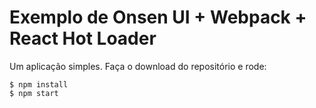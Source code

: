 # Exemplo de Onsen UI + Webpack + React Hot Loader

Um aplicação simples. Faça o download do repositório e rode:

```
$ npm install
$ npm start
```
